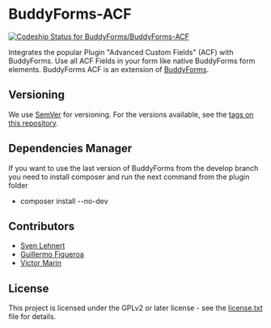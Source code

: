 BuddyForms-ACF
==========

[![Codeship Status for BuddyForms/BuddyForms-ACF](https://app.codeship.com/projects/018baf00-57ea-0138-e2ee-1e5141835944/status?branch=master)](https://app.codeship.com/projects/391319)

Integrates the popular Plugin "Advanced Custom Fields" (ACF) with BuddyForms. Use all ACF Fields in your form like native BuddyForms form elements. 
BuddyForms ACF is an extension of [BuddyForms](https://themekraft.com/buddyforms). 

## Versioning
We use [SemVer](http://semver.org/) for versioning. For the versions available, see the [tags on this repository](https://github.com/gfirem/akamai-release-node/tags). 


## Dependencies Manager 
If you want to use the last version of BuddyForms from the develop branch you need to install composer and run the next command from the plugin folder 
* composer install --no-dev

## Contributors
* [Sven Lehnert](https://github.com/svenl77)
* [Guillermo Figueroa](https://github.com/gfirem)
* [Victor Marin](https://github.com/marin250189)

## License

This project is licensed under the GPLv2 or later license - see the [license.txt](LICENSE) file for details.
